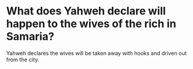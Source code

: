 # What does Yahweh declare will happen to the wives of the rich in Samaria?

Yahweh declares the wives will be taken away with hooks and driven out from the city.
